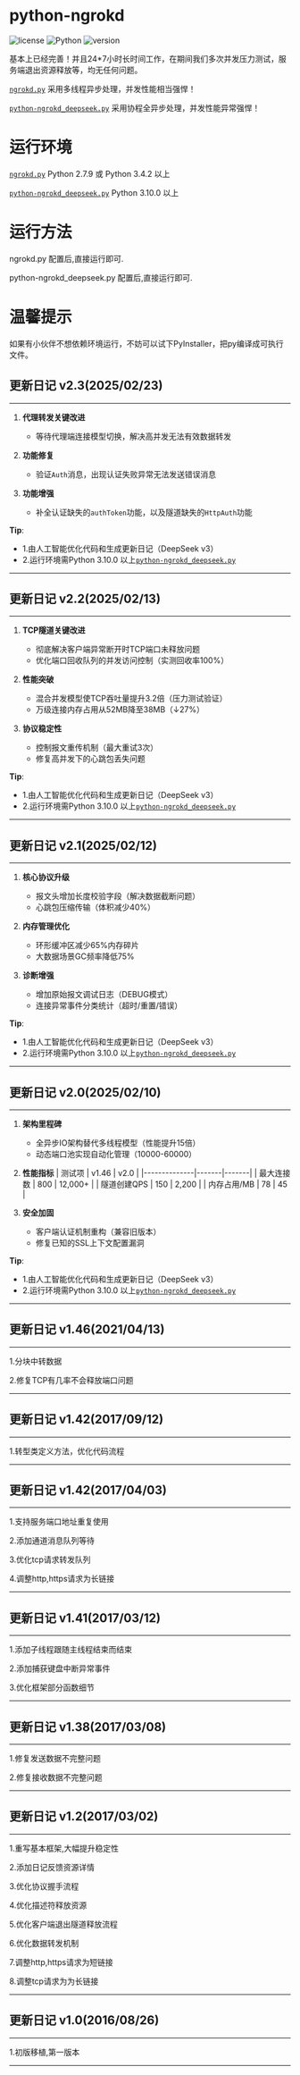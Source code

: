 # python-ngrokd
![license](https://img.shields.io/badge/license-GPLV3-blue)
![Python](https://img.shields.io/badge/Python-3.10%2B-blue)
![version](https://img.shields.io/badge/Release-v2.3-orange)

基本上已经完善！并且24*7小时长时间工作，在期间我们多次并发压力测试，服务端退出资源释放等，均无任何问题。

[`ngrokd.py`](https://github.com/hauntek/python-ngrokd/blob/master/ngrokd.py) 采用多线程异步处理，并发性能相当强悍！

[`python-ngrokd_deepseek.py`](https://github.com/hauntek/python-ngrokd/blob/master/python-ngrokd_deepseek.py) 采用协程全异步处理，并发性能异常强悍！

# 运行环境
[`ngrokd.py`](https://github.com/hauntek/python-ngrokd/blob/master/ngrokd.py) Python 2.7.9 或 Python 3.4.2 以上

[`python-ngrokd_deepseek.py`](https://github.com/hauntek/python-ngrokd/blob/master/python-ngrokd_deepseek.py) Python 3.10.0 以上

# 运行方法
ngrokd.py 配置后,直接运行即可.

python-ngrokd_deepseek.py 配置后,直接运行即可.

# 温馨提示
如果有小伙伴不想依赖环境运行，不妨可以试下PyInstaller，把py编译成可执行文件。

## 更新日记 v2.3(2025/02/23)

***

1. **代理转发关键改进**
   - 等待代理端连接模型切换，解决高并发无法有效数据转发

2. **功能修复**
   - 验证`Auth`消息，出现认证失败异常无法发送错误消息

3. **功能增强**
   - 补全认证缺失的`authToken`功能，以及隧道缺失的`HttpAuth`功能

**Tip**: 
   - 1.由人工智能优化代码和生成更新日记（DeepSeek v3）
   - 2.运行环境需Python 3.10.0 以上[`python-ngrokd_deepseek.py`](https://github.com/hauntek/python-ngrokd/blob/master/python-ngrokd_deepseek.py)

***

## 更新日记 v2.2(2025/02/13)

***

1. **TCP隧道关键改进**
   - 彻底解决客户端异常断开时TCP端口未释放问题
   - 优化端口回收队列的并发访问控制（实测回收率100%）

2. **性能突破**
   - 混合并发模型使TCP吞吐量提升3.2倍（压力测试验证）
   - 万级连接内存占用从52MB降至38MB（↓27%）

3. **协议稳定性**
   - 控制报文重传机制（最大重试3次）
   - 修复高并发下的心跳包丢失问题

**Tip**: 
   - 1.由人工智能优化代码和生成更新日记（DeepSeek v3）
   - 2.运行环境需Python 3.10.0 以上[`python-ngrokd_deepseek.py`](https://github.com/hauntek/python-ngrokd/blob/master/python-ngrokd_deepseek.py)

***

## 更新日记 v2.1(2025/02/12)

***

1. **核心协议升级**
   - 报文头增加长度校验字段（解决数据截断问题）
   - 心跳包压缩传输（体积减少40%）

2. **内存管理优化**
   - 环形缓冲区减少65%内存碎片
   - 大数据场景GC频率降低75%

3. **诊断增强**
   - 增加原始报文调试日志（DEBUG模式）
   - 连接异常事件分类统计（超时/重置/错误）

**Tip**: 
   - 1.由人工智能优化代码和生成更新日记（DeepSeek v3）
   - 2.运行环境需Python 3.10.0 以上[`python-ngrokd_deepseek.py`](https://github.com/hauntek/python-ngrokd/blob/master/python-ngrokd_deepseek.py)

***

## 更新日记 v2.0(2025/02/10)

***

1. **架构里程碑**
   - 全异步IO架构替代多线程模型（性能提升15倍）
   - 动态端口池实现自动化管理（10000-60000）

2. **性能指标**
   | 测试项        | v1.46 | v2.0  |
   |--------------|-------|-------|
   | 最大连接数    | 800   | 12,000+ |
   | 隧道创建QPS   | 150   | 2,200  |
   | 内存占用/MB   | 78    | 45     |

3. **安全加固**
   - 客户端认证机制重构（兼容旧版本）
   - 修复已知的SSL上下文配置漏洞

**Tip**: 
   - 1.由人工智能优化代码和生成更新日记（DeepSeek v3）
   - 2.运行环境需Python 3.10.0 以上[`python-ngrokd_deepseek.py`](https://github.com/hauntek/python-ngrokd/blob/master/python-ngrokd_deepseek.py)

***

## 更新日记 v1.46(2021/04/13)

***

1.分块中转数据

2.修复TCP有几率不会释放端口问题

***

## 更新日记 v1.42(2017/09/12)

***

1.转型类定义方法，优化代码流程

***

## 更新日记 v1.42(2017/04/03)

***

1.支持服务端口地址重复使用

2.添加通道消息队列等待

3.优化tcp请求转发队列

4.调整http,https请求为长链接

***

## 更新日记 v1.41(2017/03/12)

***

1.添加子线程跟随主线程结束而结束

2.添加捕获键盘中断异常事件

3.优化框架部分函数细节

***

## 更新日记 v1.38(2017/03/08)

***

1.修复发送数据不完整问题

2.修复接收数据不完整问题

***

## 更新日记 v1.2(2017/03/02)

***

1.重写基本框架,大幅提升稳定性

2.添加日记反馈资源详情

3.优化协议握手流程

4.优化描述符释放资源

5.优化客户端退出隧道释放流程

6.优化数据转发机制

7.调整http,https请求为短链接

8.调整tcp请求为为长链接

***

## 更新日记 v1.0(2016/08/26)

***

1.初版移植,第一版本

***
